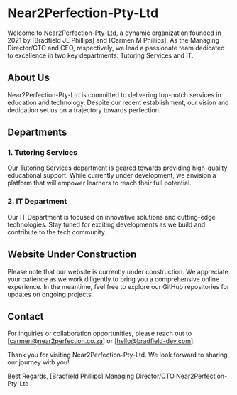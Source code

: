 # Near2Perfection-Pty-Ltd

Welcome to Near2Perfection-Pty-Ltd, a dynamic organization founded in 2021 by [Bradfield JL Phillips] and [Carmen M Phillips]. As the Managing Director/CTO and CEO, respectively, we lead a passionate team dedicated to excellence in two key departments: Tutoring Services and IT.

## About Us

Near2Perfection-Pty-Ltd is committed to delivering top-notch services in education and technology. Despite our recent establishment, our vision and dedication set us on a trajectory towards perfection.

## Departments

### 1. Tutoring Services

Our Tutoring Services department is geared towards providing high-quality educational support. While currently under development, we envision a platform that will empower learners to reach their full potential.

### 2. IT Department

Our IT Department is focused on innovative solutions and cutting-edge technologies. Stay tuned for exciting developments as we build and contribute to the tech community.

## Website Under Construction

Please note that our website is currently under construction. We appreciate your patience as we work diligently to bring you a comprehensive online experience. In the meantime, feel free to explore our GitHub repositories for updates on ongoing projects.

## Contact

For inquiries or collaboration opportunities, please reach out to [carmen@near2perfection.co.za] or [hello@bradfield-dev.com].

Thank you for visiting Near2Perfection-Pty-Ltd. We look forward to sharing our journey with you!

Best Regards,
[Bradfield Phillips]
Managing Director/CTO
Near2Perfection-Pty-Ltd
